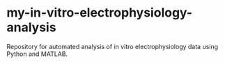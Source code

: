 # my-in-vitro-electrophysiology-analysis
Repository for automated analysis of in vitro electrophysiology data using Python and MATLAB.
